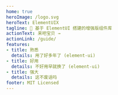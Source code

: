 ```yaml
---
home: true
heroImage: /logo.svg
heroText: ElementUIX
tagline: 📝 基于 ElementUI 搭建的增强版组件库
actionText: 来吧宝贝 →
actionLink: /guide/
features:
- title: 熟悉
  details: 用了好多年了 (element-ui)
- title: 好用
  details: 不好用早就换了 (element-ui)
- title: 强大
  details: 这不废话吗
footer: MIT Licensed
---
```

